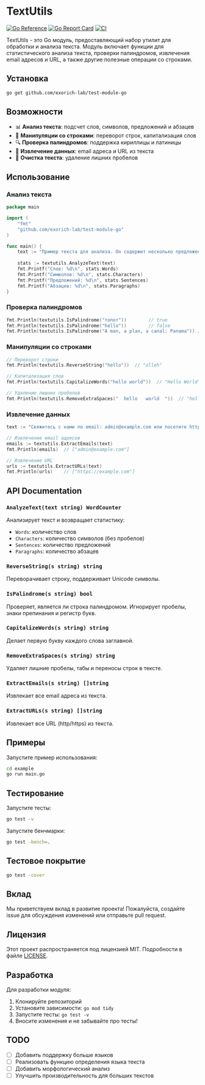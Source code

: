 # TextUtils

[![Go Reference](https://pkg.go.dev/badge/github.com/exorich-lab/test-module-go.svg)](https://pkg.go.dev/github.com/exorich-lab/test-module-go)
[![Go Report Card](https://goreportcard.com/badge/github.com/exorich-lab/test-module-go)](https://goreportcard.com/report/github.com/exorich-lab/test-module-go)
[![CI](https://github.com/exorich-lab/test-module-go/workflows/CI/badge.svg)](https://github.com/exorich-lab/test-module-go/actions)

TextUtils - это Go модуль, предоставляющий набор утилит для обработки и анализа текста. Модуль включает функции для статистического анализа текста, проверки палиндромов, извлечения email адресов и URL, а также другие полезные операции со строками.

## Установка

```bash
go get github.com/exorich-lab/test-module-go
```

## Возможности

- 📊 **Анализ текста**: подсчет слов, символов, предложений и абзацев
- 🔄 **Манипуляции со строками**: переворот строк, капитализация слов
- 🔍 **Проверка палиндромов**: поддержка кириллицы и латиницы
- 📧 **Извлечение данных**: email адреса и URL из текста
- 🧹 **Очистка текста**: удаление лишних пробелов

## Использование

### Анализ текста

```go
package main

import (
    "fmt"
    "github.com/exorich-lab/test-module-go"
)

func main() {
    text := "Пример текста для анализа. Он содержит несколько предложений!"
    
    stats := textutils.AnalyzeText(text)
    fmt.Printf("Слов: %d\n", stats.Words)
    fmt.Printf("Символов: %d\n", stats.Characters)
    fmt.Printf("Предложений: %d\n", stats.Sentences)
    fmt.Printf("Абзацев: %d\n", stats.Paragraphs)
}
```

### Проверка палиндромов

```go
fmt.Println(textutils.IsPalindrome("топот"))        // true
fmt.Println(textutils.IsPalindrome("hello"))        // false
fmt.Println(textutils.IsPalindrome("A man, a plan, a canal: Panama")) // true
```

### Манипуляции со строками

```go
// Переворот строки
fmt.Println(textutils.ReverseString("hello"))  // "olleh"

// Капитализация слов
fmt.Println(textutils.CapitalizeWords("hello world"))  // "Hello World"

// Удаление лишних пробелов
fmt.Println(textutils.RemoveExtraSpaces("  hello   world  "))  // "hello world"
```

### Извлечение данных

```go
text := "Свяжитесь с нами по email: admin@example.com или посетите https://example.com"

// Извлечение email адресов
emails := textutils.ExtractEmails(text)
fmt.Println(emails)  // ["admin@example.com"]

// Извлечение URL
urls := textutils.ExtractURLs(text)
fmt.Println(urls)    // ["https://example.com"]
```

## API Documentation

### `AnalyzeText(text string) WordCounter`

Анализирует текст и возвращает статистику:

- `Words`: количество слов
- `Characters`: количество символов (без пробелов)
- `Sentences`: количество предложений
- `Paragraphs`: количество абзацев

### `ReverseString(s string) string`

Переворачивает строку, поддерживает Unicode символы.

### `IsPalindrome(s string) bool`

Проверяет, является ли строка палиндромом. Игнорирует пробелы, знаки препинания и регистр букв.

### `CapitalizeWords(s string) string`

Делает первую букву каждого слова заглавной.

### `RemoveExtraSpaces(s string) string`

Удаляет лишние пробелы, табы и переносы строк в тексте.

### `ExtractEmails(s string) []string`

Извлекает все email адреса из текста.

### `ExtractURLs(s string) []string`

Извлекает все URL (http/https) из текста.

## Примеры

Запустите пример использования:

```bash
cd example
go run main.go
```

## Тестирование

Запустите тесты:

```bash
go test -v
```

Запустите бенчмарки:

```bash
go test -bench=.
```

## Тестовое покрытие

```bash
go test -cover
```

## Вклад

Мы приветствуем вклад в развитие проекта! Пожалуйста, создайте issue для обсуждения изменений или отправьте pull request.

## Лицензия

Этот проект распространяется под лицензией MIT. Подробности в файле [LICENSE](LICENSE).

## Разработка

Для разработки модуля:

1. Клонируйте репозиторий
2. Установите зависимости: `go mod tidy`
3. Запустите тесты: `go test -v`
4. Вносите изменения и не забывайте про тесты!

## TODO

- [ ] Добавить поддержку больше языков
- [ ] Реализовать функцию определения языка текста
- [ ] Добавить морфологический анализ
- [ ] Улучшить производительность для больших текстов